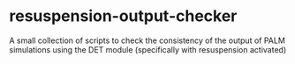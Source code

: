 # resuspension-output-checker
A small collection of scripts to check the consistency of the output of PALM simulations using the DET module (specifically with resuspension activated)
